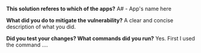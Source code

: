 **This solution referes to which of the apps?**
A# - App's name here

**What did you do to mitigate the vulnerability?**
A clear and concise description of what you did. 

**Did you test your changes? What commands did you run?**
Yes. First I used the command ....